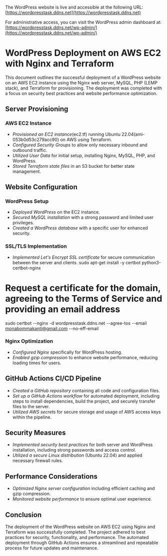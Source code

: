 The WordPress website is live and accessible at the following URL: [https://wordpresstask.ddns.net](https://wordpresstask.ddns.net)

For administrative access, you can visit the WordPress admin dashboard at: [https://wordpresstask.ddns.net/wp-admin/](https://wordpresstask.ddns.net/wp-admin/)

# WordPress Deployment on AWS EC2 with Nginx and Terraform

This document outlines the successful deployment of a WordPress website on an AWS EC2 instance using the Nginx web server, MySQL, PHP (LEMP stack), and Terraform for provisioning. The deployment was completed with a focus on security best practices and website performance optimization.

## Server Provisioning

### AWS EC2 Instance

- *Provisioned an EC2 instance*(ec2.tf) running Ubuntu 22.04(ami-053b0d53c279acc90) on AWS using Terraform.
- *Configured Security Groups* to allow only necessary inbound and outbound traffic.
- *Utilized User Data* for initial setup, installing Nginx, MySQL, PHP, and WordPress.
- *Stored Terraform state files* in an S3 bucket for better state management.

## Website Configuration

### WordPress Setup

- *Deployed WordPress* on the EC2 instance.
- *Secured MySQL installation* with a strong password and limited user privileges.
- *Created a WordPress database* with a specific user for enhanced security.

### SSL/TLS Implementation

- *Implemented Let's Encrypt SSL certificate* for secure communication between the server and clients.
sudo apt-get install -y certbot python3-certbot-nginx
# Request a certificate for the domain, agreeing to the Terms of Service and providing an email address
sudo certbot --nginx -d wordpresstask.ddns.net --agree-tos --email monabommakanti@gmail.com --no-eff-email


### Nginx Optimization

- *Configured Nginx* specifically for WordPress hosting.
- *Enabled gzip compression* to enhance website performance, reducing loading times for users.

## GitHub Actions CI/CD Pipeline

- *Created a GitHub repository* containing all code and configuration files.
- *Set up a GitHub Actions workflow* for automated deployment, including steps to install dependencies, build the project, and securely transfer files to the server.
- *Utilized AWS secrets* for secure storage and usage of AWS access keys within the pipeline.

## Security Measures

- *Implemented security best practices* for both server and WordPress installation, including strong passwords and access control.
- *Utilized a secure Linux distribution* (Ubuntu 22.04) and applied necessary firewall rules.

## Performance Considerations

- *Optimized Nginx server configuration* including efficient caching and gzip compression.
- *Monitored website performance* to ensure optimal user experience.


## Conclusion

The deployment of the WordPress website on AWS EC2 using Nginx and Terraform was successfully completed. The project adhered to best practices for security, functionality, and performance. The automated deployment through GitHub Actions ensures a streamlined and repeatable process for future updates and maintenance.


